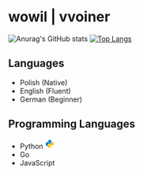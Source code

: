 # wowil | vvoiner

![Anurag's GitHub stats](https://github-readme-stats.vercel.app/api?username=vvoiner&count_private=true&show_icons=true&theme=tokyonight)
[![Top Langs](https://github-readme-stats.vercel.app/api/top-langs/?username=vvoiner&theme=tokyonight)](https://github.com/anuraghazra/github-readme-stats)

## Languages
- Polish (Native)
- English (Fluent)
- German (Beginner)

## Programming Languages
- Python <img src="./python.svg" width=20px height=20px>
- Go 
- JavaScript

